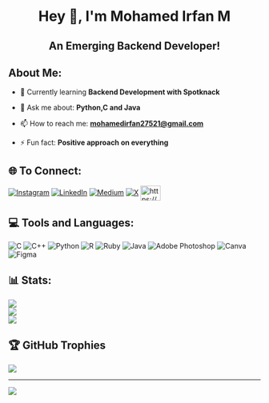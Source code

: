 <h1 align="center">Hey 👋, I'm Mohamed Irfan M</h1>
<h2 align="center">An Emerging Backend Developer!</h2>

 ##  About Me:<br>
- 🌱 Currently learning **Backend Development with Spotknack**

- 💬 Ask me about: **Python,C and Java**

- 📫 How to reach me: **mohamedirfan27521@gmail.com**

- ⚡ Fun fact: **Positive approach on everything**

## 🌐 To Connect:
[![Instagram](https://img.shields.io/badge/Instagram-%23E4405F.svg?logo=Instagram&logoColor=white)](https://instagram.com/https://www.instagram.com/___________irfan_____________/?hl=en) [![LinkedIn](https://img.shields.io/badge/LinkedIn-%230077B5.svg?logo=linkedin&logoColor=white)](https://linkedin.com/in/www.linkedin.com/in/mohamed-irfan-192191268) [![Medium](https://img.shields.io/badge/Medium-12100E?logo=medium&logoColor=white)](https://medium.com/@@mohamedirfan14567) [![X](https://img.shields.io/badge/X-black.svg?logo=X&logoColor=white)](https://x.com/_mohamedirfan_3) <a href="https://dribbble.com/https://dribbble.com/__irfan3__" target="blank"><img align="center" src="https://raw.githubusercontent.com/rahuldkjain/github-profile-readme-generator/master/src/images/icons/Social/dribbble.svg" alt="https://dribbble.com/__irfan3__" height="30" width="40" /></a>

## 💻 Tools and Languages:
![C](https://img.shields.io/badge/c-%2300599C.svg?style=for-the-badge&logo=c&logoColor=white) ![C++](https://img.shields.io/badge/c++-%2300599C.svg?style=for-the-badge&logo=c%2B%2B&logoColor=white) ![Python](https://img.shields.io/badge/python-3670A0?style=for-the-badge&logo=python&logoColor=ffdd54) ![R](https://img.shields.io/badge/r-%23276DC3.svg?style=for-the-badge&logo=r&logoColor=white) ![Ruby](https://img.shields.io/badge/ruby-%23CC342D.svg?style=for-the-badge&logo=ruby&logoColor=white) ![Java](https://img.shields.io/badge/java-%23ED8B00.svg?style=for-the-badge&logo=openjdk&logoColor=white) ![Adobe Photoshop](https://img.shields.io/badge/adobe%20photoshop-%2331A8FF.svg?style=for-the-badge&logo=adobe%20photoshop&logoColor=white) ![Canva](https://img.shields.io/badge/Canva-%2300C4CC.svg?style=for-the-badge&logo=Canva&logoColor=white) ![Figma](https://img.shields.io/badge/figma-%23F24E1E.svg?style=for-the-badge&logo=figma&logoColor=white)
## 📊 Stats:
![](https://github-readme-stats.vercel.app/api?username=Mohamed-Irfan3&theme=highcontrast&hide_border=false&include_all_commits=false&count_private=false)<br/>
![](https://github-readme-streak-stats.herokuapp.com/?user=Mohamed-Irfan3&theme=highcontrast&hide_border=false)<br/>
![](https://github-readme-stats.vercel.app/api/top-langs/?username=Mohamed-Irfan3&theme=highcontrast&hide_border=false&include_all_commits=false&count_private=false&layout=compact)

## 🏆 GitHub Trophies
![](https://github-profile-trophy.vercel.app/?username=Mohamed-Irfan3&theme=radical&no-frame=false&no-bg=true&margin-w=4)

---
[![](https://visitcount.itsvg.in/api?id=Mohamed-Irfan3&icon=8&color=12)](https://visitcount.itsvg.in)
